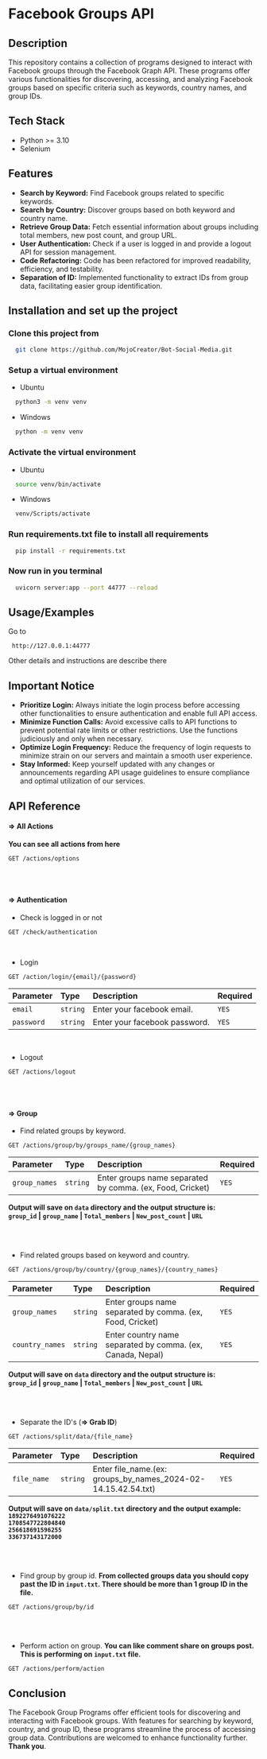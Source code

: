 
# Facebook Groups API
## Description
This repository contains a collection of programs designed to interact with Facebook groups through the Facebook Graph API. These programs offer various functionalities for discovering, accessing, and analyzing Facebook groups based on specific criteria such as keywords, country names, and group IDs.
## Tech Stack

- Python >= 3.10
- Selenium



## Features

- **Search by Keyword:** Find Facebook groups related to specific keywords.
- **Search by Country:** Discover groups based on both keyword and country name.
- **Retrieve Group Data:** Fetch essential information about groups including total members, new post count, and group URL.
- **User Authentication:** Check if a user is logged in and provide a logout API for session management.
- **Code Refactoring:** Code has been refactored for improved readability, efficiency, and testability.
- **Separation of ID:** Implemented functionality to extract IDs from group data, facilitating easier group identification.
## Installation and set up the project

### Clone this project from

```bash
  git clone https://github.com/MojoCreator/Bot-Social-Media.git
```
### Setup a virtual environment
- Ubuntu
```bash
  python3 -m venv venv
```
- Windows
```bash
  python -m venv venv
```
### Activate the virtual environment
- Ubuntu
```bash
  source venv/bin/activate
```
- Windows
```bash
  venv/Scripts/activate
```
### Run requirements.txt file to install all requirements
```bash
  pip install -r requirements.txt
```

### Now run in you terminal 
```bash
  uvicorn server:app --port 44777 --reload
```




## Usage/Examples
Go to 
```http
 http://127.0.0.1:44777
```
Other details and instructions are describe there
## Important Notice
- **Prioritize Login:** Always initiate the login process before accessing other functionalities to ensure authentication and enable full API access.
- **Minimize Function Calls:** Avoid excessive calls to API functions to prevent potential rate limits or other restrictions. Use the functions judiciously and only when necessary.
- **Optimize Login Frequency:** Reduce the frequency of login requests to minimize strain on our servers and maintain a smooth user experience.
- **Stay Informed:** Keep yourself updated with any changes or announcements regarding API usage guidelines to ensure compliance and optimal utilization of our services.
## API Reference

#### ⇒ All Actions
**You can see all actions from here**
```http
GET /actions/options
```
<br /><br />
#### ⇒ Authentication
- Check is logged in or not
```http
GET /check/authentication
```
<br />

- Login
```http
GET /action/login/{email}/{password}
```

| Parameter  | Type     | Description                   | Required |
|:-----------|:---------|:------------------------------|:---------|
| `email`    | `string` | Enter your facebook email.    | `YES`    |
| `password` | `string` | Enter your facebook password. | `YES`    |
 
<br />

- Logout
```http
GET /actions/logout
```
<br /><br />
#### ⇒ Group
- Find related groups by keyword.
```http
GET /actions/group/by/groups_name/{group_names}
```

| Parameter     | Type     | Description                                               | Required |
|:--------------|:---------|:----------------------------------------------------------|:---------|
| `group_names` | `string` | Enter groups name separated by comma. (ex, Food, Cricket) | `YES`    |

**Output will save on `data` directory and the output structure is: \
`group_id` | `group_name` | `Total_members` | `New_post_count` | `URL`**

<br /><br />

- Find related groups based on keyword and country.
```http
GET /actions/group/by/country/{group_names}/{country_names}
```

| Parameter       | Type     | Description                                                | Required |
|:----------------|:---------|:-----------------------------------------------------------|:---------|
| `group_names`   | `string` | Enter groups name separated by comma. (ex, Food, Cricket)  | `YES`    |
| `country_names` | `string` | Enter country name separated by comma. (ex, Canada, Nepal) | `YES`    |

**Output will save on `data` directory and the output structure is: \
`group_id` | `group_name` | `Total_members` | `New_post_count` | `URL`**


<br /><br />
- Separate the ID's (**⇒ Grab ID**)
```http
GET /actions/split/data/{file_name}
```
| Parameter   | Type     | Description                                                   | Required |
|:------------|:---------|:--------------------------------------------------------------|:---------|
| `file_name` | `string` | Enter file_name.(ex: groups_by_names_2024-02-14.15.42.54.txt) | `YES`    |

**Output will save on `data/split.txt` directory and the output example: \
`1892276491076222`\
`1708547722804840`\
`256618691596255`\
`336737143172000`**

<br /><br />
- Find group by group id.
**From collected groups data you should copy past the ID in `input.txt`. There should be more than 1 group ID in the file.**
```http
GET /actions/group/by/id
```
<br /><br />
- Perform action on group.
**You can like comment share on groups post. This is performing on `input.txt` file.**
```http
GET /actions/perform/action
```




## Conclusion
The Facebook Group Programs offer efficient tools for discovering and interacting with Facebook groups. With features for searching by keyword, country, and group ID, these programs streamline the process of accessing group data. Contributions are welcomed to enhance functionality further.\
**Thank you**.
